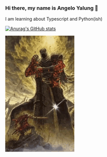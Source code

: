 ### Hi there, my name is Angelo Yalung 👋

I am learning about Typescript and Python(ish)

[![Anurag's GitHub stats](https://github-readme-stats.vercel.app/api?username=angelo-yalung)](https://github.com/anuraghazra/github-readme-stats)

![](https://github.com/angelo-yalung/angelo-yalung/blob/main/darksouls.gif)
